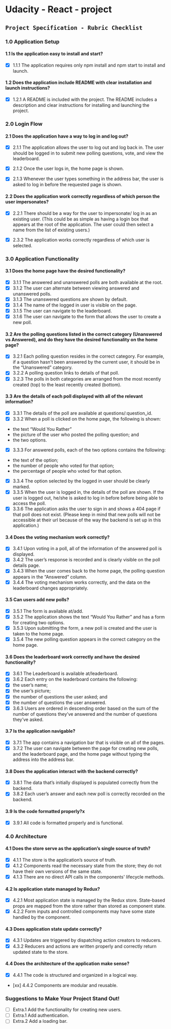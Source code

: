 # Udacity - React - project

##  `Project Specification - Rubric Checklist`
### 1.0 Application Setup
#### 1.1 Is the application easy to install and start?
- [x] 1.1.1 The application requires only npm install and npm start to install and launch.

#### 1.2 Does the application include README with clear installation and launch instructions?
- [x] 1.2.1 A README is included with the project. The README includes a description and clear instructions for installing and launching the project.

### 2.0 Login Flow
#### 2.1 Does the application have a way to log in and log out?
- [x] 2.1.1 The application allows the user to log out and log back in. The user should be logged in to submit new polling questions, vote, and view the leaderboard.
- [x] 2.1.2 Once the user logs in, the home page is shown.
- [x] 2.1.3 Whenever the user types something in the address bar, the user is asked to log in before the requested page is shown.


#### 2.2 Does the application work correctly regardless of which person the user impersonates?
- [x] 2.2.1 There should be a way for the user to impersonate/ log in as an existing user. (This could be as simple as having a login box that appears at the root of the application. The user could then select a name from the list of existing users.)
- [x] 2.3.2 The application works correctly regardless of which user is selected.


### 3.0 Application Functionality
#### 3.1 Does the home page have the desired functionality?
- [x] 3.1.1 The answered and unanswered polls are both available at the root.
- [x] 3.1.2 The user can alternate between viewing answered and unanswered polls.
- [x] 3.1.3 The unanswered questions are shown by default.
- [x] 3.1.4 The name of the logged in user is visible on the page.
- [x] 3.1.5 The user can navigate to the leaderboard.
- [x] 3.1.6 The user can navigate to the form that allows the user to create a new poll.

#### 3.2 Are the polling questions listed in the correct category (Unanswered vs Answered), and do they have the desired functionality on the home page?
- [x] 3.2.1 Each polling question resides in the correct category. For example, if a question hasn’t been answered by the current user, it should be in the “Unanswered” category.
- [x] 3.2.2 A polling question links to details of that poll.
- [x] 3.2.3 The polls in both categories are arranged from the most recently created (top) to the least recently created (bottom).

#### 3.3 Are the details of each poll displayed with all of the relevant information?
- [x] 3.3.1 The details of the poll are available at questions/:question_id.
- [x] 3.3.2 When a poll is clicked on the home page, the following is shown:
* the text “Would You Rather”
* the picture of the user who posted the polling question; and
* the two options.
- [x] 3.3.3 For answered polls, each of the two options contains the following:
* the text of the option;
* the number of people who voted for that option;
* the percentage of people who voted for that option.
- [x] 3.3.4 The option selected by the logged in user should be clearly marked.
- [x] 3.3.5 When the user is logged in, the details of the poll are shown. If the user is logged out, he/she is asked to log in before before being able to access the poll.
- [x] 3.3.6 The application asks the user to sign in and shows a 404 page if that poll does not exist. (Please keep in mind that new polls will not be accessible at their url because of the way the backend is set up in this application.)

#### 3.4 Does the voting mechanism work correctly?
- [x] 3.4.1 Upon voting in a poll, all of the information of the answered poll is displayed.
- [x] 3.4.2 The user’s response is recorded and is clearly visible on the poll details page.
- [x] 3.4.3 When the user comes back to the home page, the polling question appears in the “Answered” column.
- [x] 3.4.4 The voting mechanism works correctly, and the data on the leaderboard changes appropriately.

#### 3.5 Can users add new polls?
- [x] 3.5.1 The form is available at/add.
- [x] 3.5.2 The application shows the text “Would You Rather” and has a form for creating two options.
- [x] 3.5.3 Upon submitting the form, a new poll is created and the user is taken to the home page.
- [x] 3.5.4 The new polling question appears in the correct category on the home page.

#### 3.6 Does the leaderboard work correctly and have the desired functionality?
- [x] 3.6.1 The Leaderboard is available at/leaderboard.
- [x] 3.6.2 Each entry on the leaderboard contains the following:
- [x] the user’s name;
- [x] the user’s picture;
- [x] the number of questions the user asked; and
- [x] the number of questions the user answered.
- [x] 3.6.3 Users are ordered in descending order based on the sum of the number of questions they’ve answered and the number of questions they’ve asked.

#### 3.7 Is the application navigable?
- [x] 3.7.1 The app contains a navigation bar that is visible on all of the pages.
- [x] 3.7.2 The user can navigate between the page for creating new polls, and the leaderboard page, and the home page without typing the address into the address bar.

#### 3.8 Does the application interact with the backend correctly?
- [x] 3.8.1 The data that’s initially displayed is populated correctly from the backend.
- [x] 3.8.2 Each user’s answer and each new poll is correctly recorded on the backend.

#### 3.9 Is the code formatted properly?x
- [x] 3.9.1 All code is formatted properly and is functional.

### 4.0 Architecture
#### 4.1 Does the store serve as the application’s single source of truth?
- [x] 4.1.1 The store is the application’s source of truth.
- [x] 4.1.2 Components read the necessary state from the store; they do not have their own versions of the same state.
- [x] 4.1.3 There are no direct API calls in the components' lifecycle methods.

#### 4.2 Is application state managed by Redux?
- [x] 4.2.1 Most application state is managed by the Redux store. State-based props are mapped from the store rather than stored as component state.
- [x] 4.2.2 Form inputs and controlled components may have some state handled by the component.

#### 4.3 Does application state update correctly?
- [x] 4.3.1 Updates are triggered by dispatching action creators to reducers.
- [x] 4.3.2 Reducers and actions are written properly and correctly return updated state to the store.

#### 4.4 Does the architecture of the application make sense?
- [x] 4.4.1 The code is structured and organized in a logical way.
- [xx] 4.4.2 Components are modular and reusable.

### Suggestions to Make Your Project Stand Out!
- [ ] Extra.1 Add the functionality for creating new users.
- [ ] Extra.1 Add authentication.
- [ ] Extra.2 Add a loading bar.
